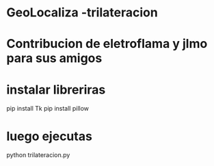 # GeoLocaliza -trilateracion
# Contribucion de eletroflama y jlmo para sus amigos

# instalar libreriras
pip install Tk
pip install pillow


# luego ejecutas

python trilateracion.py
